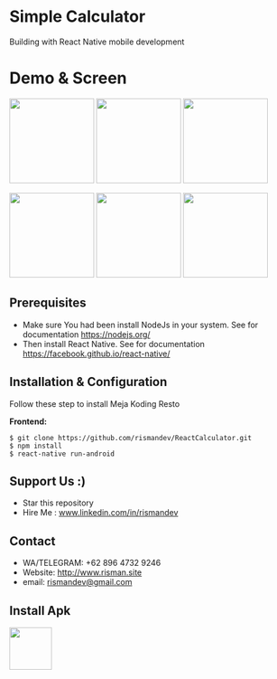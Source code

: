 # Simple Calculator

Building with React Native mobile development

# Demo & Screen

<p float="left">
  <img src="https://drive.google.com/uc?id=1fO74JbAEN_N0AAZN0wE0b81isY2vTVF1" width="150" />
  <img src="https://drive.google.com/uc?id=1Cqt0AJryk8S4DIGg4fmbCp1SRb27EzvA" width="150" />
  <img src="https://drive.google.com/uc?id=1pxY0lTXpHvdI0JeOKpEvo-XOdEmkEyA9" width="150"  />
</p>
<p float="left">
  <img src="https://drive.google.com/uc?id=191PQ9yWNvsg93cEelftQAUTLELbi83og" width="150"  />
  <img src="https://drive.google.com/uc?id=1535HWVHkUdhzvMUTWZ-0kDseab5PNB4g" width="150" />
  <img src="https://drive.google.com/uc?id=1LonQ-PU8wZkjgLrihs4OTBiXT1fsWSRh" width="150"  />
</p>

## Prerequisites
* Make sure You had been install NodeJs in your system. See for documentation https://nodejs.org/
* Then install React Native. See for documentation https://facebook.github.io/react-native/


## Installation & Configuration
Follow these step to install Meja Koding Resto

**Frontend:**
```
$ git clone https://github.com/rismandev/ReactCalculator.git
$ npm install
$ react-native run-android 
```

## Support Us :)
* Star this repository
* Hire Me : www.linkedin.com/in/rismandev
## Contact 
  * WA/TELEGRAM: +62 896 4732 9246
  * Website: http://www.risman.site
  * email: rismandev@gmail.com
  
## Install Apk

<p float="left">
  <a href="https://drive.google.com/uc?id=1KXctU_DUdD6WuYQvLbvPA4yAXHj0YVvd">
    <img width=75 src="https://i1.wp.com/apkmodsios.com/wp-content/uploads/2018/12/Download-Infinite-Design-3.4.10-Apk.png">
  </a>
</p>
